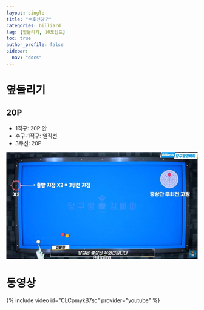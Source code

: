 ```yaml
---
layout: single
title: "수호신당구"
categories: billiard
tag: [옆돌리기, 10포인트]
toc: true
author_profile: false
sidebar:
  nav: "docs"
---
```


# 옆돌리기 #

## 20P ##
* 1적구: 20P 안
* 수구-1적구: 일직선
* 3쿠션: 20P

[![앞돌리기 1쿠션 10포인트](/images/앞돌리기_1쿠션10포인트1.png)](/images/앞돌리기_1쿠션10포인트1.png)

# 동영상 #

{% include video id="CLCpmykB7sc" provider="youtube" %}
